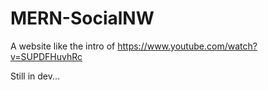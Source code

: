 # MERN-SocialNW
  
A website like the intro of https://www.youtube.com/watch?v=SUPDFHuvhRc  
  
Still in dev...
